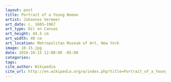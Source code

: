 ```yaml
---
layout: post
title: Portrait of a Young Woman
artist: Johannes Vermeer
art_date: c. 1665–1967
art_type: Oil on Canvas
art_height: 44.5 cm
art_width: 40 cm
art_location: Metropolitan Museum of Art, New York
image: 10-15.jpg
date: 2016-10-15 12:00:00 -05:00
categories:
tags:
cite_author: Wikipedia
cite_url: http://en.wikipedia.org/w/index.php?title=Portrait_of_a_Young_Woman_(Vermeer)&oldid=598728281
---
```

